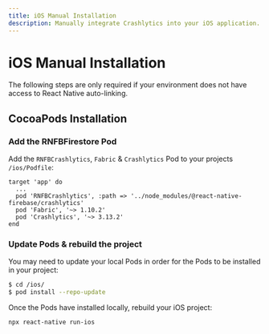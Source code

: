 ```yaml
---
title: iOS Manual Installation
description: Manually integrate Crashlytics into your iOS application.
---
```


# iOS Manual Installation

The following steps are only required if your environment does not have access to React Native auto-linking.

## CocoaPods Installation

### Add the RNFBFirestore Pod

Add the `RNFBCrashlytics`, `Fabric` & `Crashlytics` Pod to your projects `/ios/Podfile`:

```ruby{3}
target 'app' do
  ...
  pod 'RNFBCrashlytics', :path => '../node_modules/@react-native-firebase/crashlytics'
  pod 'Fabric', '~> 1.10.2'
  pod 'Crashlytics', '~> 3.13.2'
end
```

### Update Pods & rebuild the project

You may need to update your local Pods in order for the Pods to be installed in your project:

```bash
$ cd /ios/
$ pod install --repo-update
```

Once the Pods have installed locally, rebuild your iOS project:

```bash
npx react-native run-ios
```

